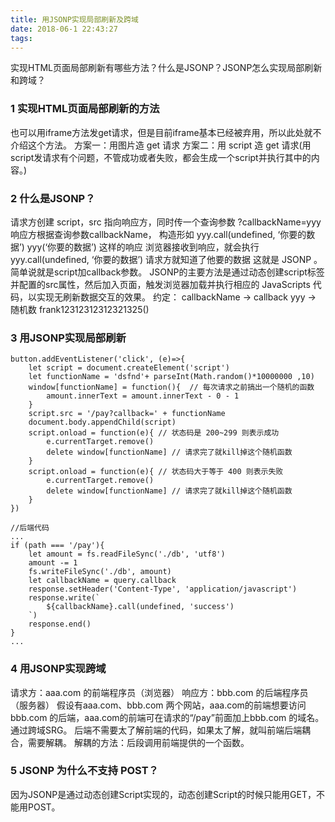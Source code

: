```yaml
---
title: 用JSONP实现局部刷新及跨域
date: 2018-06-1 22:43:27
tags:
---
```


实现HTML页面局部刷新有哪些方法？什么是JSONP？JSONP怎么实现局部刷新和跨域？
<escape><!-- more --></escape>
### 1  实现HTML页面局部刷新的方法
也可以用iframe方法发get请求，但是目前iframe基本已经被弃用，所以此处就不介绍这个方法。
方案一：用图片造 get 请求
方案二：用 script 造 get 请求(用script发请求有个问题，不管成功或者失败，都会生成一个script并执行其中的内容。)

### 2  什么是JSONP？
请求方创建 script，src 指向响应方，同时传一个查询参数 ?callbackName=yyy 
响应方根据查询参数callbackName，
构造形如 yyy.call(undefined, ‘你要的数据’) yyy(‘你要的数据’) 这样的响应 
浏览器接收到响应，就会执行 yyy.call(undefined, ‘你要的数据’) 
请求方就知道了他要的数据 
这就是 JSONP 。简单说就是script加callback参数。
JSONP的主要方法是通过动态创建script标签并配置的src属性，然后加入页面，触发浏览器加载并执行相应的 JavaScripts 代码，以实现无刷新数据交互的效果。
约定：
callbackName -> callback 
yyy -> 随机数 frank12312312312321325()

### 3  用JSONP实现局部刷新
```
button.addEventListener('click', (e)=>{
    let script = document.createElement('script')
    let functionName = 'dsfnd'+ parseInt(Math.random()*10000000 ,10)
    window[functionName] = function(){  // 每次请求之前搞出一个随机的函数
        amount.innerText = amount.innerText - 0 - 1
    }
    script.src = '/pay?callback=' + functionName
    document.body.appendChild(script)
    script.onload = function(e){ // 状态码是 200~299 则表示成功
        e.currentTarget.remove()
        delete window[functionName] // 请求完了就kill掉这个随机函数
    }
    script.onload = function(e){ // 状态码大于等于 400 则表示失败
        e.currentTarget.remove()
        delete window[functionName] // 请求完了就kill掉这个随机函数
    }
})
```
```
//后端代码
...
if (path === '/pay'){
    let amount = fs.readFileSync('./db', 'utf8')
    amount -= 1
    fs.writeFileSync('./db', amount)
    let callbackName = query.callback
    response.setHeader('Content-Type', 'application/javascript')
    response.write(`
        ${callbackName}.call(undefined, 'success')
    `)
    response.end()
}
...
```
### 4  用JSONP实现跨域
请求方：aaa.com 的前端程序员（浏览器）
响应方：bbb.com 的后端程序员（服务器）
假设有aaa.com、bbb.com 两个网站，aaa.com的前端想要访问bbb.com 的后端，aaa.com的前端可在请求的“/pay”前面加上bbb.com 的域名。通过跨域SRG。
后端不需要太了解前端的代码，如果太了解，就叫前端后端耦合，需要解耦。
解耦的方法：后段调用前端提供的一个函数。

### 5  JSONP 为什么不支持 POST？
因为JSONP是通过动态创建Script实现的，动态创建Script的时候只能用GET，不能用POST。